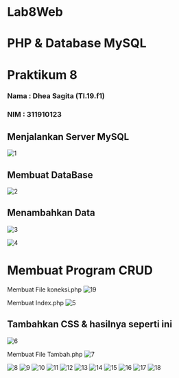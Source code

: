 # Lab8Web
# PHP & Database MySQL
# Praktikum 8
### Nama : Dhea Sagita (TI.19.f1)
### NIM : 311910123

## Menjalankan Server MySQL
![1](https://user-images.githubusercontent.com/81453793/120644874-04d8df80-c4a2-11eb-81a5-ecd83e37a8d8.jpg)

## Membuat DataBase
![2](https://user-images.githubusercontent.com/81453793/120645021-2d60d980-c4a2-11eb-864b-dc0a6fee2370.jpg)

## Menambahkan Data
![3](https://user-images.githubusercontent.com/81453793/120645104-3fdb1300-c4a2-11eb-921e-5026f255129e.jpg)

![4](https://user-images.githubusercontent.com/81453793/120645110-41a4d680-c4a2-11eb-9f25-b6aab72fdb12.jpg)

# Membuat Program CRUD
Membuat File koneksi.php
![19](https://user-images.githubusercontent.com/81453793/120646539-d52ad700-c4a3-11eb-9d20-87d9b3f9ea91.jpg)

Membuat Index.php
![5](https://user-images.githubusercontent.com/81453793/120645130-46698a80-c4a2-11eb-9973-f3ca77e598ee.jpg)

## Tambahkan CSS & hasilnya seperti ini
![6](https://user-images.githubusercontent.com/81453793/120645148-4a95a800-c4a2-11eb-99c6-2e486b4cbe36.jpg)

Membuat File Tambah.php
![7](https://user-images.githubusercontent.com/81453793/120645158-4cf80200-c4a2-11eb-93f3-5f5285d60c9d.jpg)

![8](https://user-images.githubusercontent.com/81453793/120645169-4ec1c580-c4a2-11eb-9efa-54b53552751b.jpg)
![9](https://user-images.githubusercontent.com/81453793/120645179-51bcb600-c4a2-11eb-9c98-0be3b0c86757.jpg)
![10](https://user-images.githubusercontent.com/81453793/120645182-541f1000-c4a2-11eb-8390-38ed37c4fe2f.jpg)
![11](https://user-images.githubusercontent.com/81453793/120645188-55503d00-c4a2-11eb-8524-5513aad0793c.jpg)
![12](https://user-images.githubusercontent.com/81453793/120645196-57b29700-c4a2-11eb-80fe-aa649edfffb8.jpg)
![13](https://user-images.githubusercontent.com/81453793/120645205-5aad8780-c4a2-11eb-8f39-f35ceeade033.jpg)
![14](https://user-images.githubusercontent.com/81453793/120645212-5d0fe180-c4a2-11eb-8d8c-5cf96198504f.jpg)
![15](https://user-images.githubusercontent.com/81453793/120645220-5f723b80-c4a2-11eb-84cd-40bf7d21c3b7.jpg)
![16](https://user-images.githubusercontent.com/81453793/120645226-613bff00-c4a2-11eb-8f7d-0e61ba4b9ffe.jpg)
![17](https://user-images.githubusercontent.com/81453793/120645283-71ec7500-c4a2-11eb-860f-b35c33544bf1.jpg)
![18](https://user-images.githubusercontent.com/81453793/120645289-731da200-c4a2-11eb-8dab-64a8183c6360.jpg)





